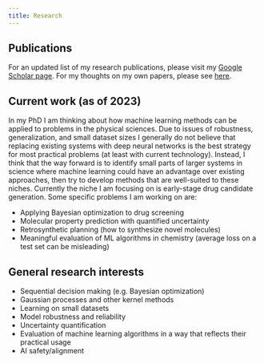 ```yaml
---
title: Research
---
```


## Publications

For an updated list of my research publications,
please visit my
[Google Scholar page](https://scholar.google.com/citations?user=WAvRaxMAAAAJ).
For my thoughts on my own papers, please see [here](/misc/paper-retrospectives).

## Current work (as of 2023)

In my PhD I am thinking about how machine learning methods can be applied to
problems in the physical sciences. Due to issues of robustness, generalization,
and small dataset sizes I generally do not believe that replacing existing
systems with deep neural networks is the best strategy for most practical
problems (at least with current technology). Instead, I think that the way
forward is to identify small parts of larger systems in science where machine
learning could have an advantage over existing approaches, then try to develop
methods that are well-suited to these niches. Currently the niche I am focusing
on is early-stage drug candidate generation. Some specific problems I am
working on are:

- Applying Bayesian optimization to drug screening
- Molecular property prediction with quantified uncertainty
- Retrosynthetic planning (how to synthesize novel molecules)
- Meaningful evaluation of ML algorithms in chemistry (average loss on a test set can be misleading)

## General research interests

- Sequential decision making (e.g. Bayesian optimization)
- Gaussian processes and other kernel methods
- Learning on small datasets
- Model robustness and reliability
- Uncertainty quantification
- Evaluation of machine learning algorithms in a way that reflects their practical usage
- AI safety/alignment

